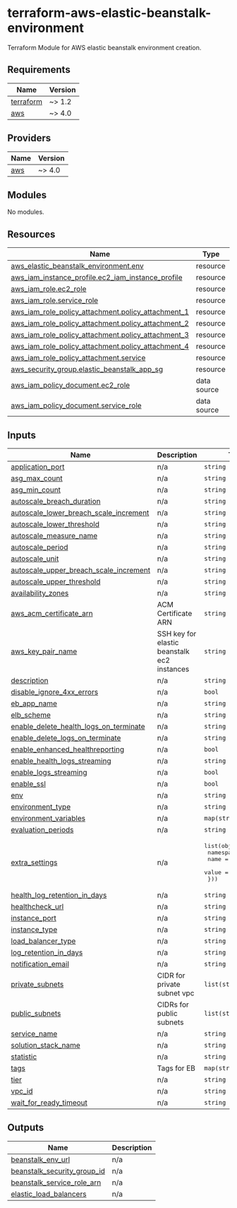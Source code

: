 # terraform-aws-elastic-beanstalk-environment
Terraform Module for AWS elastic beanstalk environment creation.

<!-- BEGIN_TF_DOCS -->
## Requirements

| Name | Version |
|------|---------|
| <a name="requirement_terraform"></a> [terraform](#requirement\_terraform) | ~> 1.2 |
| <a name="requirement_aws"></a> [aws](#requirement\_aws) | ~> 4.0 |

## Providers

| Name | Version |
|------|---------|
| <a name="provider_aws"></a> [aws](#provider\_aws) | ~> 4.0 |

## Modules

No modules.

## Resources

| Name | Type |
|------|------|
| [aws_elastic_beanstalk_environment.env](https://registry.terraform.io/providers/hashicorp/aws/latest/docs/resources/elastic_beanstalk_environment) | resource |
| [aws_iam_instance_profile.ec2_iam_instance_profile](https://registry.terraform.io/providers/hashicorp/aws/latest/docs/resources/iam_instance_profile) | resource |
| [aws_iam_role.ec2_role](https://registry.terraform.io/providers/hashicorp/aws/latest/docs/resources/iam_role) | resource |
| [aws_iam_role.service_role](https://registry.terraform.io/providers/hashicorp/aws/latest/docs/resources/iam_role) | resource |
| [aws_iam_role_policy_attachment.policy_attachment_1](https://registry.terraform.io/providers/hashicorp/aws/latest/docs/resources/iam_role_policy_attachment) | resource |
| [aws_iam_role_policy_attachment.policy_attachment_2](https://registry.terraform.io/providers/hashicorp/aws/latest/docs/resources/iam_role_policy_attachment) | resource |
| [aws_iam_role_policy_attachment.policy_attachment_3](https://registry.terraform.io/providers/hashicorp/aws/latest/docs/resources/iam_role_policy_attachment) | resource |
| [aws_iam_role_policy_attachment.policy_attachment_4](https://registry.terraform.io/providers/hashicorp/aws/latest/docs/resources/iam_role_policy_attachment) | resource |
| [aws_iam_role_policy_attachment.service](https://registry.terraform.io/providers/hashicorp/aws/latest/docs/resources/iam_role_policy_attachment) | resource |
| [aws_security_group.elastic_beanstalk_app_sg](https://registry.terraform.io/providers/hashicorp/aws/latest/docs/resources/security_group) | resource |
| [aws_iam_policy_document.ec2_role](https://registry.terraform.io/providers/hashicorp/aws/latest/docs/data-sources/iam_policy_document) | data source |
| [aws_iam_policy_document.service_role](https://registry.terraform.io/providers/hashicorp/aws/latest/docs/data-sources/iam_policy_document) | data source |

## Inputs

| Name | Description | Type | Default | Required |
|------|-------------|------|---------|:--------:|
| <a name="input_application_port"></a> [application\_port](#input\_application\_port) | n/a | `string` | `"80"` | no |
| <a name="input_asg_max_count"></a> [asg\_max\_count](#input\_asg\_max\_count) | n/a | `string` | `"1"` | no |
| <a name="input_asg_min_count"></a> [asg\_min\_count](#input\_asg\_min\_count) | n/a | `string` | `"1"` | no |
| <a name="input_autoscale_breach_duration"></a> [autoscale\_breach\_duration](#input\_autoscale\_breach\_duration) | n/a | `string` | `"1"` | no |
| <a name="input_autoscale_lower_breach_scale_increment"></a> [autoscale\_lower\_breach\_scale\_increment](#input\_autoscale\_lower\_breach\_scale\_increment) | n/a | `string` | `"-1"` | no |
| <a name="input_autoscale_lower_threshold"></a> [autoscale\_lower\_threshold](#input\_autoscale\_lower\_threshold) | n/a | `string` | `"20"` | no |
| <a name="input_autoscale_measure_name"></a> [autoscale\_measure\_name](#input\_autoscale\_measure\_name) | n/a | `string` | `"CPUUtilization"` | no |
| <a name="input_autoscale_period"></a> [autoscale\_period](#input\_autoscale\_period) | n/a | `string` | `"1"` | no |
| <a name="input_autoscale_unit"></a> [autoscale\_unit](#input\_autoscale\_unit) | n/a | `string` | `"Percent"` | no |
| <a name="input_autoscale_upper_breach_scale_increment"></a> [autoscale\_upper\_breach\_scale\_increment](#input\_autoscale\_upper\_breach\_scale\_increment) | n/a | `string` | `"1"` | no |
| <a name="input_autoscale_upper_threshold"></a> [autoscale\_upper\_threshold](#input\_autoscale\_upper\_threshold) | n/a | `string` | `"80"` | no |
| <a name="input_availability_zones"></a> [availability\_zones](#input\_availability\_zones) | n/a | `string` | `"Any"` | no |
| <a name="input_aws_acm_certificate_arn"></a> [aws\_acm\_certificate\_arn](#input\_aws\_acm\_certificate\_arn) | ACM Certificate ARN | `string` | `""` | no |
| <a name="input_aws_key_pair_name"></a> [aws\_key\_pair\_name](#input\_aws\_key\_pair\_name) | SSH key for elastic beanstalk ec2 instances | `string` | `""` | no |
| <a name="input_description"></a> [description](#input\_description) | n/a | `string` | n/a | yes |
| <a name="input_disable_ignore_4xx_errors"></a> [disable\_ignore\_4xx\_errors](#input\_disable\_ignore\_4xx\_errors) | n/a | `bool` | `false` | no |
| <a name="input_eb_app_name"></a> [eb\_app\_name](#input\_eb\_app\_name) | n/a | `string` | n/a | yes |
| <a name="input_elb_scheme"></a> [elb\_scheme](#input\_elb\_scheme) | n/a | `string` | `"public"` | no |
| <a name="input_enable_delete_health_logs_on_terminate"></a> [enable\_delete\_health\_logs\_on\_terminate](#input\_enable\_delete\_health\_logs\_on\_terminate) | n/a | `string` | `true` | no |
| <a name="input_enable_delete_logs_on_terminate"></a> [enable\_delete\_logs\_on\_terminate](#input\_enable\_delete\_logs\_on\_terminate) | n/a | `string` | `true` | no |
| <a name="input_enable_enhanced_healthreporting"></a> [enable\_enhanced\_healthreporting](#input\_enable\_enhanced\_healthreporting) | n/a | `bool` | `false` | no |
| <a name="input_enable_health_logs_streaming"></a> [enable\_health\_logs\_streaming](#input\_enable\_health\_logs\_streaming) | n/a | `string` | `true` | no |
| <a name="input_enable_logs_streaming"></a> [enable\_logs\_streaming](#input\_enable\_logs\_streaming) | n/a | `bool` | `true` | no |
| <a name="input_enable_ssl"></a> [enable\_ssl](#input\_enable\_ssl) | n/a | `bool` | `false` | no |
| <a name="input_env"></a> [env](#input\_env) | n/a | `string` | n/a | yes |
| <a name="input_environment_type"></a> [environment\_type](#input\_environment\_type) | n/a | `string` | `"LoadBalanced"` | no |
| <a name="input_environment_variables"></a> [environment\_variables](#input\_environment\_variables) | n/a | `map(string)` | `{}` | no |
| <a name="input_evaluation_periods"></a> [evaluation\_periods](#input\_evaluation\_periods) | n/a | `string` | `"1"` | no |
| <a name="input_extra_settings"></a> [extra\_settings](#input\_extra\_settings) | n/a | <pre>list(object({<br>    namespace = string<br>    name      = string<br>    value     = string<br>  }))</pre> | `[]` | no |
| <a name="input_health_log_retention_in_days"></a> [health\_log\_retention\_in\_days](#input\_health\_log\_retention\_in\_days) | n/a | `string` | `"3"` | no |
| <a name="input_healthcheck_url"></a> [healthcheck\_url](#input\_healthcheck\_url) | n/a | `string` | `"/"` | no |
| <a name="input_instance_port"></a> [instance\_port](#input\_instance\_port) | n/a | `string` | `"80"` | no |
| <a name="input_instance_type"></a> [instance\_type](#input\_instance\_type) | n/a | `string` | `"t2.micro"` | no |
| <a name="input_load_balancer_type"></a> [load\_balancer\_type](#input\_load\_balancer\_type) | n/a | `string` | `"application"` | no |
| <a name="input_log_retention_in_days"></a> [log\_retention\_in\_days](#input\_log\_retention\_in\_days) | n/a | `string` | `"3"` | no |
| <a name="input_notification_email"></a> [notification\_email](#input\_notification\_email) | n/a | `string` | `""` | no |
| <a name="input_private_subnets"></a> [private\_subnets](#input\_private\_subnets) | CIDR for private subnet vpc | `list(string)` | `[]` | no |
| <a name="input_public_subnets"></a> [public\_subnets](#input\_public\_subnets) | CIDRs for public subnets | `list(string)` | `[]` | no |
| <a name="input_service_name"></a> [service\_name](#input\_service\_name) | n/a | `string` | n/a | yes |
| <a name="input_solution_stack_name"></a> [solution\_stack\_name](#input\_solution\_stack\_name) | n/a | `string` | n/a | yes |
| <a name="input_statistic"></a> [statistic](#input\_statistic) | n/a | `string` | `"Minimum"` | no |
| <a name="input_tags"></a> [tags](#input\_tags) | Tags for EB | `map(string)` | `{}` | no |
| <a name="input_tier"></a> [tier](#input\_tier) | n/a | `string` | `"WebServer"` | no |
| <a name="input_vpc_id"></a> [vpc\_id](#input\_vpc\_id) | n/a | `string` | n/a | yes |
| <a name="input_wait_for_ready_timeout"></a> [wait\_for\_ready\_timeout](#input\_wait\_for\_ready\_timeout) | n/a | `string` | `"20m"` | no |

## Outputs

| Name | Description |
|------|-------------|
| <a name="output_beanstalk_env_url"></a> [beanstalk\_env\_url](#output\_beanstalk\_env\_url) | n/a |
| <a name="output_beanstalk_security_group_id"></a> [beanstalk\_security\_group\_id](#output\_beanstalk\_security\_group\_id) | n/a |
| <a name="output_beanstalk_service_role_arn"></a> [beanstalk\_service\_role\_arn](#output\_beanstalk\_service\_role\_arn) | n/a |
| <a name="output_elastic_load_balancers"></a> [elastic\_load\_balancers](#output\_elastic\_load\_balancers) | n/a |
<!-- END_TF_DOCS -->
